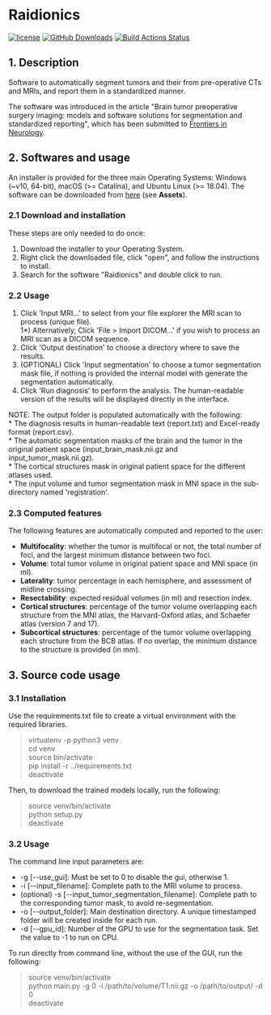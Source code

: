 # Raidionics
[![license](https://img.shields.io/github/license/DAVFoundation/captain-n3m0.svg?style=flat-square)](https://github.com/DAVFoundation/captain-n3m0/blob/master/LICENSE)
[![GitHub Downloads](https://img.shields.io/github/downloads/SINTEFMedtek/GSI-RADS/total?label=GitHub%20downloads&logo=github)](https://github.com/SINTEFMedtek/GSI-RADS/releases)
[![Build Actions Status](https://github.com/dbouget/neuro_rads_prototype/workflows/Build/badge.svg)](https://github.com/dbouget/neuro_rads_prototype/actions)

## 1. Description
Software to automatically segment tumors and their from pre-operative CTs and MRIs, and report them in a standardized manner.

The software was introduced in the article "Brain tumor preoperative surgery imaging: models and software solutions for
segmentation and standardized reporting", which has been submitted to [Frontiers in Neurology](https://www.frontiersin.org/journals/neurology).

## 2. Softwares and usage
An installer is provided for the three main Operating Systems: Windows (~v10, 64-bit), macOS (>= Catalina), and Ubuntu Linux (>= 18.04).
The software can be downloaded from [here](https://github.com/SINTEFMedtek/GSI-RADS/releases) (see **Assets**). 

### 2.1 Download and installation
These steps are only needed to do once:
1) Download the installer to your Operating System.
2) Right click the downloaded file, click "open", and follow the instructions to install.
3) Search for the software "Raidionics" and double click to run.

### 2.2 Usage  
  1) Click 'Input MRI...' to select from your file explorer the MRI scan to process (unique file).  
  1*) Alternatively, Click 'File > Import DICOM...' if you wish to process an MRI scan as a DICOM sequence.  
  2) Click 'Output destination' to choose a directory where to save the results.  
  3) (OPTIONAL) Click 'Input segmentation' to choose a tumor segmentation mask file, if nothing is provided the internal model with generate the segmentation automatically.  
  4) Click 'Run diagnosis' to perform the analysis. The human-readable version of the results will be displayed directly in the interface.  
  
  NOTE: The output folder is populated automatically with the following:  
       * The diagnosis results in human-readable text (report.txt) and Excel-ready format (report.csv).  
       * The automatic segmentation masks of the brain and the tumor in the original patient space (input_brain_mask.nii.gz and input_tumor_mask.nii.gz).  
       * The cortical structures mask in original patient space for the different atlases used.  
       * The input volume and tumor segmentation mask in MNI space in the sub-directory named \'registration\'.  

### 2.3 Computed features  
The following features are automatically computed and reported to the user:
- **Multifocality**: whether the tumor is multifocal or not, the total number of foci, and the largest minimum distance between two foci.  
- **Volume**: total tumor volume in original patient space and MNI space (in ml).  
- **Laterality**: tumor percentage in each hemisphere, and assessment of midline crossing.  
- **Resectability**: expected residual volumes (in ml) and resection index.  
- **Cortical structures**: percentage of the tumor volume overlapping each structure from the MNI atlas, the Harvard-Oxford atlas, and Schaefer atlas (version 7 and 17).  
- **Subcortical structures**: percentage of the tumor volume overlapping each structure from the BCB atlas. If no overlap, the minimum distance to the structure is provided (in mm).  

## 3. Source code usage

### 3.1 Installation
Use the requirements.txt file to create a virtual environment with the required libraries.
> virtualenv -p python3 venv  
> cd venv  
> source bin/activate  
> pip install -r ../requirements.txt  
> deactivate  

Then, to download the trained models locally, run the following:
> source venv/bin/activate  
> python setup.py  
> deactivate  

### 3.2 Usage
The command line input parameters are:
* -g [--use_gui]: Must be set to 0 to disable the gui, otherwise 1.
* -i [--input_filename]: Complete path to the MRI volume to process.
* (optional) -s [--input_tumor_segmentation_filename]: Complete path to the corresponding tumor mask, to avoid re-segmentation.
* -o [--output_folder]: Main destination directory. A unique timestamped folder will be created inside for each run.
* -d [--gpu_id]: Number of the GPU to use for the segmentation task. Set the value to -1 to run on CPU.

To run directly from command line, without the use of the GUI, run the following:
> source venv/bin/activate  
> python main.py -g 0 -i /path/to/volume/T1.nii.gz -o /path/to/output/ -d 0  
> deactivate
